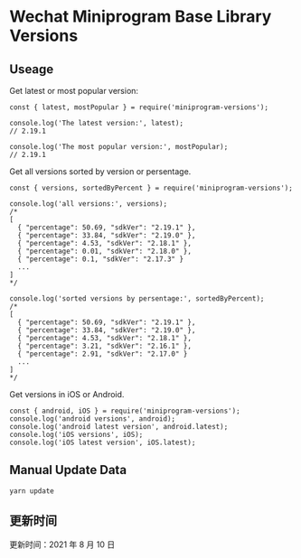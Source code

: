 
# Wechat Miniprogram Base Library Versions

## Useage

Get latest or most popular version:

```;
const { latest, mostPopular } = require('miniprogram-versions');

console.log('The latest version:', latest);
// 2.19.1

console.log('The most popular version:', mostPopular);
// 2.19.1

```

Get all versions sorted by version or persentage.

```
const { versions, sortedByPercent } = require('miniprogram-versions');

console.log('all versions:', versions);
/*
[
  { "percentage": 50.69, "sdkVer": "2.19.1" },
  { "percentage": 33.84, "sdkVer": "2.19.0" },
  { "percentage": 4.53, "sdkVer": "2.18.1" },
  { "percentage": 0.01, "sdkVer": "2.18.0" },
  { "percentage": 0.1, "sdkVer": "2.17.3" }
  ...
]
*/

console.log('sorted versions by persentage:', sortedByPercent);
/*
[
  { "percentage": 50.69, "sdkVer": "2.19.1" },
  { "percentage": 33.84, "sdkVer": "2.19.0" },
  { "percentage": 4.53, "sdkVer": "2.18.1" },
  { "percentage": 3.21, "sdkVer": "2.16.1" },
  { "percentage": 2.91, "sdkVer": "2.17.0" }
  ...
]
*/
```

Get versions in iOS or Android.

```
const { android, iOS } = require('miniprogram-versions');
console.log('android versions', android);
console.log('android latest version', android.latest);
console.log('iOS versions', iOS);
console.log('iOS latest version', iOS.latest);
```

## Manual Update Data

```
yarn update
```

## 更新时间

更新时间：2021 年 8 月 10 日
